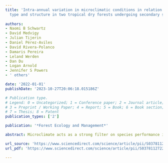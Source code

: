 ```yaml
---
title: 'Intra-annual variation in microclimatic conditions in relation to vegetation
  type and structure in two tropical dry forests undergoing secondary succession'
  
authors:
- Naomi B Schwartz
- David Medvigy
- Julian Tijerin
- Daniel Pérez-Aviles
- David Rivera-Polanco
- Damaris Pereira
- Leland Werden
- Dan Du
- Logan Arnold
- Jennifer S Powers
- ' others'

date: '2022-01-01'
publishDate: '2023-10-27T20:06:18.015186Z'

# Publication type.
# Legend: 0 = Uncategorized; 1 = Conference paper; 2 = Journal article;
# 3 = Preprint / Working Paper; 4 = Report; 5 = Book; 6 = Book section;
# 7 = Thesis; 8 = Patent
publication_types: ['2']

publication: '*Forest Ecology and Management*'

abstract: Microclimate acts as a strong filter on species performance in restored and regenerating forests, particularly in seasonally dry tropical forests (SDTF). Yet few studies have measured microclimate patterns across succession in SDTF. Furthermore, although dynamic vegetation models simulate microclimate, evaluation of these simulated variables with field observations has been relatively uncommon. Here, we investigated the seasonal patterns of soil temperature and soil water in naturally regenerated and planted successional vegetation in SDTF in Costa Rica and Puerto Rico, using complementary approaches of intensive field observations and simulation modeling with the Ecosystem Demography model. We found that plots representing later successional stages were wetter on average, but only during the dry season. During the wet season, mean soil water did not differ across vegetation types, but open, early successional vegetation experienced more frequent extreme wet and dry conditions than older forest and plantations. Soil temperature tended to decline with forest structure, and later successional vegetation also experienced less extreme daily temperature fluctuations. Basal area and leaf area index were the best predictors of differences in soil water and temperature across plots. Model simulations were consistent with observations of wet season soil temperature and soil water, but the model failed to reproduce dry season soil moisture dynamics, suggesting that further work is needed to reduce model biases in microclimate variables. Collectively, our results imply that common assumptions about how microclimates influence successional processes in SDTF should be revisited.

url_source: 'https://www.sciencedirect.com/science/article/pii/S0378112722001268'
url_pdf: 'https://www.sciencedirect.com/science/article/pii/S0378112722001268/pdfft?md5=b6c10114401e882df249bb459d922d29&pid=1-s2.0-S0378112722001268-main.pdf'

---
```

